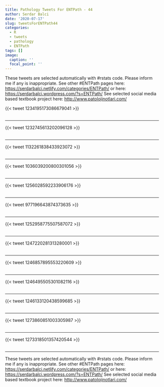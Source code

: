 ```yaml
---
title: Pathology Tweets For ENTPath - 44
author: Serdar Balci
date: '2020-07-17'
slug: tweetsForENTPath44
categories:
  - R
  - tweets
  - pathology
  - ENTPath
tags: []
image:
  caption: ''
  focal_point: ''
---
```



These tweets are selected automatically with #rstats code. Please inform me if any is inappropriate.
See other #ENTPath pages here: https://serdarbalci.netlify.com/categories/ENTPath/  or here: https://serdarbalci.wordpress.com/?s=ENTPath/ 
See selected social media based textbook project here: http://www.patolojinotlari.com/

{{< tweet 1234195173086679041 >}}
<br>
<br>
<hr>
{{< tweet 1232745613202096128 >}}
<br>
<br>
<hr>
{{< tweet 1132261838433923072 >}}
<br>
<br>
<hr>
{{< tweet 1036039200800301056 >}}
<br>
<br>
<hr>
{{< tweet 1256028592233906176 >}}
<br>
<br>
<hr>
{{< tweet 977196643874373635 >}}
<br>
<br>
<hr>
{{< tweet 1252958775507587072 >}}
<br>
<br>
<hr>
{{< tweet 1247220281313280001 >}}
<br>
<br>
<hr>
{{< tweet 1246857895553220609 >}}
<br>
<br>
<hr>
{{< tweet 1246495505301082116 >}}
<br>
<br>
<hr>
{{< tweet 1246133120438599685 >}}
<br>
<br>
<hr>
{{< tweet 1273860851003305987 >}}
<br>
<br>
<hr>
{{< tweet 1273318501357420544 >}}
<br>
<br>
<hr>


These tweets are selected automatically with #rstats code. Please inform me if any is inappropriate.
See other #ENTPath pages here: https://serdarbalci.netlify.com/categories/ENTPath/  or here: https://serdarbalci.wordpress.com/?s=ENTPath/ 
See selected social media based textbook project here: http://www.patolojinotlari.com/
